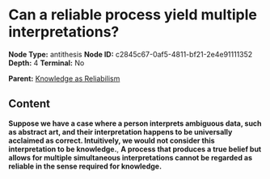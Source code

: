 # Can a reliable process yield multiple interpretations?

**Node Type:** antithesis
**Node ID:** c2845c67-0af5-4811-bf21-2e4e91111352
**Depth:** 4
**Terminal:** No

**Parent:** [Knowledge as Reliabilism](knowledge-as-reliabilism-synthesis-e43dfc1f-e9e5-4ef5-90d3-e8588e1acc09.md)

## Content

**Suppose we have a case where a person interprets ambiguous data, such as abstract art, and their interpretation happens to be universally acclaimed as correct. Intuitively, we would not consider this interpretation to be knowledge.**, **A process that produces a true belief but allows for multiple simultaneous interpretations cannot be regarded as reliable in the sense required for knowledge.**
